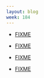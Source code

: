 ```yaml
---
layout: blog
week: 184
---
```


* [FIXME](http://talks.cam.ac.uk/talk/index/114232)

* [FIXME](https://www.youtube.com/watch?v=8M6yvJC00J4)

* [FIXME](https://lists.freedesktop.org/archives/fontconfig/2018-October/006374.html)

* [FIXME](http://lists.gnu.org/archive/html/info-mtools/2018-10/msg00004.html)

